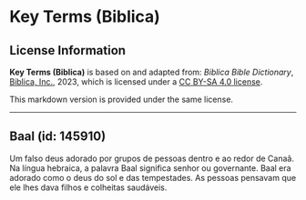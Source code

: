 # Key Terms (Biblica)

## License Information

**Key Terms (Biblica)** is based on and adapted from: _Biblica Bible Dictionary_, [Biblica, Inc.](https://www.biblica.com/), 2023, which is licensed under a [CC BY-SA 4.0 license](https://creativecommons.org/licenses/by-sa/4.0/legalcode.en).

This markdown version is provided under the same license.



--------------------------------

## Baal (id: 145910)

Um falso deus adorado por grupos de pessoas dentro e ao redor de Canaã. Na língua hebraica, a palavra Baal significa senhor ou governante. Baal era adorado como o deus do sol e das tempestades. As pessoas pensavam que ele lhes dava filhos e colheitas saudáveis.


